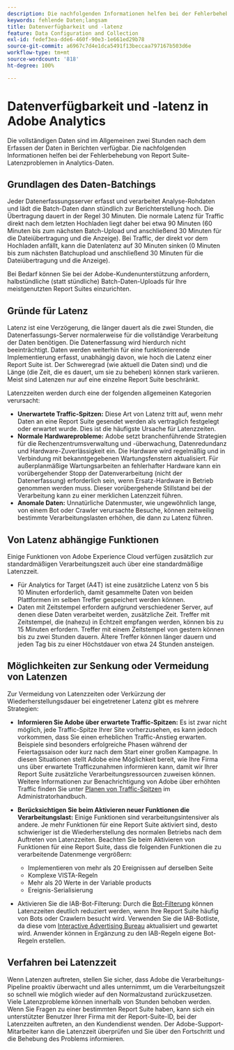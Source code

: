 ```yaml
---
description: Die nachfolgenden Informationen helfen bei der Fehlerbehebung von Report Suite-Latenzproblemen in Analytics-Daten.
keywords: fehlende Daten;langsam
title: Datenverfügbarkeit und -latenz
feature: Data Configuration and Collection
exl-id: fedef3ea-dde6-460f-90e3-1e661ed29b78
source-git-commit: a6967c7d4e1dca5491f13beccaa797167b503d6e
workflow-type: tm+mt
source-wordcount: '818'
ht-degree: 100%

---
```


# Datenverfügbarkeit und -latenz in Adobe Analytics

Die vollständigen Daten sind im Allgemeinen zwei Stunden nach dem Erfassen der Daten in Berichten verfügbar. Die nachfolgenden Informationen helfen bei der Fehlerbehebung von Report Suite-Latenzproblemen in Analytics-Daten.

## Grundlagen des Daten-Batchings

Jeder Datenerfassungsserver erfasst und verarbeitet Analyse-Rohdaten und lädt die Batch-Daten dann stündlich zur Berichterstellung hoch. Die Übertragung dauert in der Regel 30 Minuten. Die normale Latenz für Traffic direkt nach dem letzten Hochladen liegt daher bei etwa 90 Minuten (60 Minuten bis zum nächsten Batch-Upload und anschließend 30 Minuten für die Dateiübertragung und die Anzeige). Bei Traffic, der direkt vor dem Hochladen anfällt, kann die Datenlatenz auf 30 Minuten sinken (0 Minuten bis zum nächsten Batchupload und anschließend 30 Minuten für die Dateiübertragung und die Anzeige).

Bei Bedarf können Sie bei der Adobe-Kundenunterstützung anfordern, halbstündliche (statt stündliche) Batch-Daten-Uploads für Ihre meistgenutzten Report Suites einzurichten.

## Gründe für Latenz

Latenz ist eine Verzögerung, die länger dauert als die zwei Stunden, die Datenerfassungs-Server normalerweise für die vollständige Verarbeitung der Daten benötigen. Die Datenerfassung wird hierdurch nicht beeinträchtigt. Daten werden weiterhin für eine funktionierende Implementierung erfasst, unabhängig davon, wie hoch die Latenz einer Report Suite ist. Der Schweregrad (wie aktuell die Daten sind) und die Länge (die Zeit, die es dauert, um sie zu beheben) können stark variieren. Meist sind Latenzen nur auf eine einzelne Report Suite beschränkt.

Latenzzeiten werden durch eine der folgenden allgemeinen Kategorien verursacht:

* **Unerwartete Traffic-Spitzen:** Diese Art von Latenz tritt auf, wenn mehr Daten an eine Report Suite gesendet werden als vertraglich festgelegt oder erwartet wurde. Dies ist die häufigste Ursache für Latenzzeiten.
* **Normale Hardwareprobleme:** Adobe setzt branchenführende Strategien für die Rechenzentrumsverwaltung und -überwachung, Datenredundanz und Hardware-Zuverlässigkeit ein. Die Hardware wird regelmäßig und in Verbindung mit bekanntgegebenen Wartungsfenstern aktualisiert. Für außerplanmäßige Wartungsarbeiten an fehlerhafter Hardware kann ein vorübergehender Stopp der Datenverarbeitung (nicht der Datenerfassung) erforderlich sein, wenn Ersatz-Hardware in Betrieb genommen werden muss. Dieser vorübergehende Stillstand bei der Verarbeitung kann zu einer merklichen Latenzzeit führen.
* **Anomale Daten:** Unnatürliche Datenmuster, wie ungewöhnlich lange, von einem Bot oder Crawler verursachte Besuche, können zeitweilig bestimmte Verarbeitungslasten erhöhen, die dann zu Latenz führen.

## Von Latenz abhängige Funktionen

Einige Funktionen von Adobe Experience Cloud verfügen zusätzlich zur standardmäßigen Verarbeitungszeit auch über eine standardmäßige Latenzzeit.

* Für Analytics for Target (A4T) ist eine zusätzliche Latenz von 5 bis 10 Minuten erforderlich, damit gesammelte Daten von beiden Plattformen im selben Treffer gespeichert werden können.
* Daten mit Zeitstempel erfordern aufgrund verschiedener Server, auf denen diese Daten verarbeitet werden, zusätzliche Zeit. Treffer mit Zeitstempel, die (nahezu) in Echtzeit empfangen werden, können bis zu 15 Minuten erfordern. Treffer mit einem Zeitstempel von gestern können bis zu zwei Stunden dauern. Ältere Treffer können länger dauern und jeden Tag bis zu einer Höchstdauer von etwa 24 Stunden ansteigen.

## Möglichkeiten zur Senkung oder Vermeidung von Latenzen

Zur Vermeidung von Latenzzeiten oder Verkürzung der Wiederherstellungsdauer bei eingetretener Latenz gibt es mehrere Strategien:

* **Informieren Sie Adobe über erwartete Traffic-Spitzen:** Es ist zwar nicht möglich, jede Traffic-Spitze Ihrer Site vorherzusehen, es kann jedoch vorkommen, dass Sie einen erheblichen Traffic-Anstieg erwarten. Beispiele sind besonders erfolgreiche Phasen während der Feiertagssaison oder kurz nach dem Start einer großen Kampagne. In diesen Situationen stellt Adobe eine Möglichkeit bereit, wie Ihre Firma uns über erwartete Trafficzunahmen informieren kann, damit wir Ihrer Report Suite zusätzliche Verarbeitungsressourcen zuweisen können. Weitere Informationen zur Benachrichtigung von Adobe über erhöhten Traffic finden Sie unter [Planen von Traffic-Spitzen](/help/admin/tools/manage-rs/edit-settings/c-traffic-management/t-traffic-schedule-spike.md) im Administratorhandbuch.
* **Berücksichtigen Sie beim Aktivieren neuer Funktionen die Verarbeitungslast:** Einige Funktionen sind verarbeitungsintensiver als andere. Je mehr Funktionen für eine Report Suite aktiviert sind, desto schwieriger ist die Wiederherstellung des normalen Betriebs nach dem Auftreten von Latenzzeiten. Beachten Sie beim Aktivieren von Funktionen für eine Report Suite, dass die folgenden Funktionen die zu verarbeitende Datenmenge vergrößern:

   * Implementieren von mehr als 20 Ereignissen auf derselben Seite
   * Komplexe VISTA-Regeln
   * Mehr als 20 Werte in der Variable products
   * Ereignis-Serialisierung

* Aktivieren Sie die IAB-Bot-Filterung: Durch die [Bot-Filterung](/help/admin/tools/manage-rs/edit-settings/general/bot-removal/bot-removal.md) können Latenzzeiten deutlich reduziert werden, wenn Ihre Report Suite häufig von Bots oder Crawlern besucht wird. Verwenden Sie die IAB-Botliste, da diese vom [Interactive Advertising Bureau](https://www.iab.net/about_the_iab) aktualisiert und gewartet wird. Anwender können in Ergänzung zu den IAB-Regeln eigene Bot-Regeln erstellen.

## Verfahren bei Latenzzeit

Wenn Latenzen auftreten, stellen Sie sicher, dass Adobe die Verarbeitungs-Pipeline proaktiv überwacht und alles unternimmt, um die Verarbeitungszeit so schnell wie möglich wieder auf den Normalzustand zurückzusetzen. Viele Latenzprobleme können innerhalb von Stunden behoben werden. Wenn Sie Fragen zu einer bestimmten Report Suite haben, kann sich ein unterstützter Benutzer Ihrer Firma mit der Report-Suite-ID, bei der Latenzzeiten auftreten, an den Kundendienst wenden. Der Adobe-Support-Mitarbeiter kann die Latenzzeit überprüfen und Sie über den Fortschritt und die Behebung des Problems informieren.
